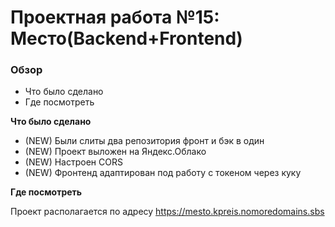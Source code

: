 # Проектная работа №15: Место(Backend+Frontend)
### Обзор

- Что было сделано
- Где посмотреть

**Что было сделано**


- (NEW) Были слиты два репозитория фронт и бэк в один
- (NEW) Проект выложен на Яндекс.Облако
- (NEW) Настроен CORS
- (NEW) Фронтенд адаптирован под работу с токеном через куку

**Где посмотреть**

Проект располагается по адресу https://mesto.kpreis.nomoredomains.sbs


